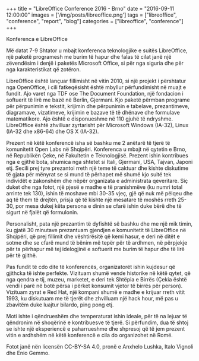 +++
title = "LibreOffice Conference 2016 - Brno"
date = "2016-09-11 12:00:00"
images = ['/img/posts/libreoffice.png']
tags = ["libreoffice", "conference", "report", "blog"]
categories = ["libreoffice", "conference"]
+++

Konferenca e LibreOffice

Më datat 7-9 Shtator u mbajt konferenca teknologjike e suitës LibreOffice, një paketë programesh me burim të hapur dhe falas të cilat janë një zëvendësim i denjë i paketës Microsoft Office, si për nga siguria dhe për nga karakteristikat që zotëron.

LibreOffice është lançuar fillimisht në vitin 2010, si një projekt i përshtatur nga OpenOffice, i cili fatkeqësisht është mbyllur përfundimisht në muajt e fundit. Ajo varet nga TDF ose The Document Foundation, një fondacion i softuerit të lirë me bazë në Berlin, Gjermani. Kjo paketë përmban programe për përpunimin e tekstit, krijimin dhe përpunimin e tabelave, prezantimeve, diagramave, vizatimeve, krijimin e bazave të të dhënave dhe formulave matematikore. Ajo është e disponueshme në 110 gjuhë të ndryshme. LibreOffice është zhvilluar zyrtarisht për Microsoft Windows (IA-32), Linux (IA-32 dhe x86-64) dhe OS X (IA-32).

Prezent në këtë konferencë isha së bashku me 2 anëtarë të tjerë të komunitetit Open Labs në Shqipëri.
Konferenca u mbajt në qytetin e Brno, në Republikën Çeke, në Fakultetin e Teknologjisë. Prezent ishin kontribues nga e gjithë bota, shumica nga shtetet si Itali, Gjermani, USA, Tajvan, Japoni etj.
Secili prej tyre prezantoi rreth një teme të caktuar dhe kishte diskutime të gjata për mënyrat se si mund të përhapet më shumë kjo suitë tek individët e zakonshëm dhe nëpër organizata e administrata qeveritare. Siç duket dhe nga fotot, një pjesë e madhe e të pranishmëve (ku numri total arrinte tek 130), ishin të moshave mbi 30-35 vjeç, gjë që nuk më pëlqeu dhe aq të them të drejtën, prisja që të kishte një mesatare të moshës rreth 25-30, por mesa dukej këta persona e dinin se cfarë ishin duke bërë dhe të sigurt në fjalët që formulonin.

Personalisht, pata një prezantim të dyfishtë së bashku dhe me një mik timin, ku gjatë 30 minutave prezantuam gjendjen e komunitetit të LibreOffice në Shqipëri, që prej fillimit dhe vështirësitë që kemi hasur, e deri në ditët e sotme dhe se cfarë mund të bënim më tepër për të ardhmen, në përpjekje për ta përhapur më tej idelogjinë e softuerit me burim të hapur dhe të lirë për të gjithë.

Pas fundit të cdo dite të konferencës, organizatorët ishin kujdesur që gjithcka të ishte perfekte. Vizituam shumë vende historike në këtë qytet, që nga qendra e tij, muzeu, marketet, e deri tek Shtëpia e Birrës (Çekia është vendi i parë në botë përsa i përket konsumit vjetor të birrës për person). Vizituam zyrat e Red Hat, një kompani shumë e madhe e krijuar rreth vitit 1993, ku diskutuam me të tjerët dhe zhvilluam një hack hour, më pas u zbavitëm duke luajtur bilardo, ping pong etj.

Moti ishte i qëndrueshëm dhe temperaturat ishin ideale, për të na lejuar të qëndronim në shoqërinë e kontribuesve të tjerë. Si përfundim, dua të shtoj se ishte një eksperiencë e paharrueshme dhe shpresoj që të jem prezent vitin e ardhshëm në këtë konferencë e cila do organizohet në Romë.

Fotot janë nën licensën CC-BY-SA 4.0, pronë e Anxhelo Lushka, Italo Vignoli dhe Enio Gemmo.
